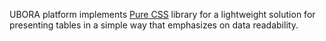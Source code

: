 UBORA platform implements [Pure CSS](https://purecss.io/tables/) library for a lightweight solution for presenting tables in a simple way that emphasizes on data readability.